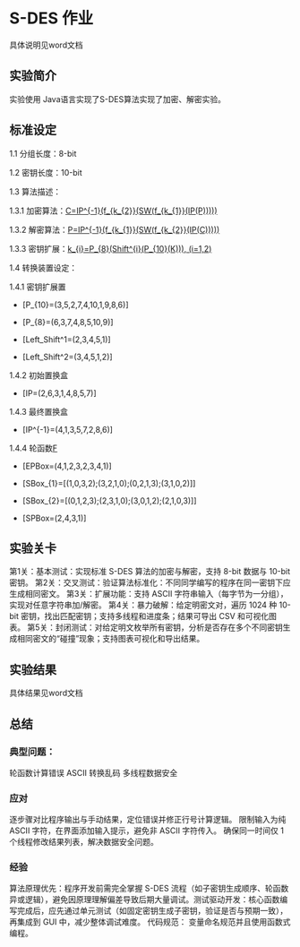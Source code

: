 # S-DES 作业

具体说明见word文档

## 实验简介
实验使用 Java语言实现了S-DES算法实现了加密、解密实验。

## 标准设定

1.1 分组长度：8-bit

1.2 密钥长度：10-bit

1.3 算法描述：

1.3.1 加密算法：[C=IP^{-1}(f_{k_{2}}(SW(f_{k_{1}}(IP(P)))))](#)

1.3.2 解密算法：[P=IP^{-1}(f_{k_{1}}(SW(f_{k_{2}}(IP(C)))))](#)

1.3.3 密钥扩展：[k_{i}=P_{8}(Shift^{i}(P_{10}(K))),  (i=1,2)](#)

1.4 转换装置设定：

1.4.1 密钥扩展置

- [P_{10}=(3,5,2,7,4,10,1,9,8,6)]

- [P_{8}=(6,3,7,4,8,5,10,9)]

- [Left_Shift^1=(2,3,4,5,1)]

- [Left_Shift^2=(3,4,5,1,2)]

1.4.2 初始置换盒

- [IP=(2,6,3,1,4,8,5,7)]

1.4.3 最终置换盒

- [IP^{-1}=(4,1,3,5,7,2,8,6)]

1.4.4 轮函数[F](#)

- [EPBox=(4,1,2,3,2,3,4,1)]

- [SBox_{1}=[(1,0,3,2);(3,2,1,0);(0,2,1,3);(3,1,0,2)\]]

- [SBox_{2}=[(0,1,2,3);(2,3,1,0);(3,0,1,2);(2,1,0,3)\]]

- [SPBox=(2,4,3,1)]

## 实验关卡
第1关：基本测试：实现标准 S-DES 算法的加密与解密，支持 8-bit 数据与 10-bit 密钥。
第2关：交叉测试：验证算法标准化：不同同学编写的程序在同一密钥下应生成相同密文。
第3关：扩展功能：支持 ASCII 字符串输入（每字节为一分组），实现对任意字符串加/解密。
第4关：暴力破解：给定明密文对，遍历 1024 种 10-bit 密钥，找出匹配密钥；支持多线程和进度条；结果可导出 CSV 和可视化图表。
第5关：封闭测试：对给定明文枚举所有密钥，分析是否存在多个不同密钥生成相同密文的“碰撞”现象；支持图表可视化和导出结果。

## 实验结果
具体结果见word文档

## 总结
### 典型问题​：
轮函数计算错误
ASCII 转换乱码
多线程数据安全
### 应对
逐步骤对比程序输出与手动结果，定位错误并修正行号计算逻辑。
限制输入为纯 ASCII 字符，在界面添加输入提示，避免非 ASCII 字符传入。
确保同一时间仅 1 个线程修改结果列表，解决数据安全问题。

### 经验
算法原理优先：程序开发前需完全掌握 S-DES 流程（如子密钥生成顺序、轮函数异或逻辑），避免因原理理解偏差导致后期大量调试。​
测试驱动开发：核心函数编写完成后，应先通过单元测试（如固定密钥生成子密钥，验证是否与预期一致），再集成到 GUI 中，减少整体调试难度。
代码规范： 变量命名规范并且使用函数式编程。

